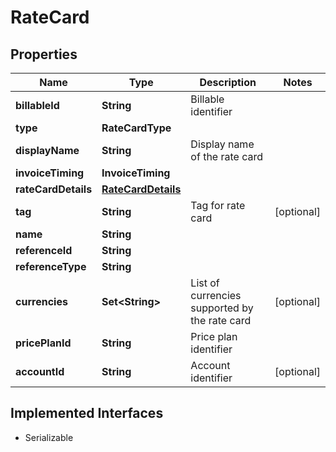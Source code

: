 

# RateCard


## Properties

| Name | Type | Description | Notes |
|------------ | ------------- | ------------- | -------------|
|**billableId** | **String** | Billable identifier |  |
|**type** | **RateCardType** |  |  |
|**displayName** | **String** | Display name of the rate card |  |
|**invoiceTiming** | **InvoiceTiming** |  |  |
|**rateCardDetails** | [**RateCardDetails**](RateCardDetails.md) |  |  |
|**tag** | **String** | Tag for rate card |  [optional] |
|**name** | **String** |  |  |
|**referenceId** | **String** |  |  |
|**referenceType** | **String** |  |  |
|**currencies** | **Set&lt;String&gt;** | List of currencies supported by the rate card |  [optional] |
|**pricePlanId** | **String** | Price plan identifier |  |
|**accountId** | **String** | Account identifier |  [optional] |


## Implemented Interfaces

* Serializable


